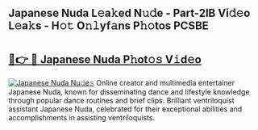 ## Japanese Nuda L𝚎a𝚔ed N𝚞𝚍e - Part-2lB Vi𝚍𝚎o L𝚎a𝚔s - H𝚘𝚝 O𝚗𝚕yf𝚊ns P𝚑𝚘tos PCSBE

# <h2><a href="http://kfcwke.oniu.top/?m=Japanese+Nuda">🔗👉 🔴 Japanese Nuda P𝚑ot𝚘𝚜 V𝚒d𝚎o</a></h2>

[![Japanese Nuda Nu𝚍e𝚜](https://i.imgur.com/0qMVB7G.gif)](http://kfcwke.oniu.top/?m=Japanese+Nuda)
Online creator and multimedia entertainer Japanese Nuda, known for disseminating dance and lifestyle knowledge through popular dance routines and brief clips. Brilliant ventriloquist assistant Japanese Nuda, celebrated for their exceptional abilities and accomplishments in assisting ventriloquists.  
